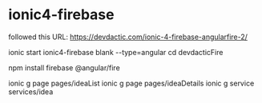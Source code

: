 # ionic4-firebase
followed this URL: https://devdactic.com/ionic-4-firebase-angularfire-2/


ionic start ionic4-firebase blank --type=angular
cd devdacticFire
 
npm install firebase @angular/fire
 
ionic g page pages/ideaList
ionic g page pages/ideaDetails
ionic g service services/idea
